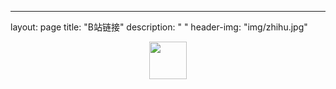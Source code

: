 ---
layout: page
title: "B站链接"
description: " "
header-img: "img/zhihu.jpg"




<a href="https://space.bilibili.com/545545/#/" target="_blank"><center><img src="https://github.com/feiyuii/feiyuii.github.io/blob/master/img/crowds/shutterstock_10987597.jpg?raw=true" height="60" width="60"/> </center> </a>









